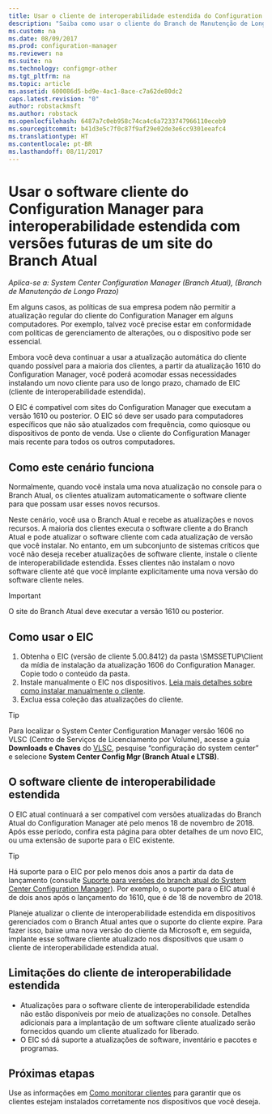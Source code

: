 ```yaml
---
title: Usar o cliente de interoperabilidade estendida do Configuration Manager com o Branch Atual | Microsoft Docs
description: "Saiba como usar o cliente do Branch de Manutenção de Longo Prazo do Configuration Manager com um site do Branch Atual."
ms.custom: na
ms.date: 08/09/2017
ms.prod: configuration-manager
ms.reviewer: na
ms.suite: na
ms.technology: configmgr-other
ms.tgt_pltfrm: na
ms.topic: article
ms.assetid: 600086d5-bd9e-4ac1-8ace-c7a62de80dc2
caps.latest.revision: "0"
author: robstackmsft
ms.author: robstack
ms.openlocfilehash: 6487a7c0eb958c74ca4c6a7233747966110eceb9
ms.sourcegitcommit: b41d3e5c7f0c87f9af29e02de3e6cc9301eeafc4
ms.translationtype: HT
ms.contentlocale: pt-BR
ms.lasthandoff: 08/11/2017
---
```

# <a name="use-the-configuration-manager-client-software-for-extended-interoperability-with-future-versions-of-a-current-branch-site"></a>Usar o software cliente do Configuration Manager para interoperabilidade estendida com versões futuras de um site do Branch Atual

*Aplica-se a: System Center Configuration Manager (Branch Atual), (Branch de Manutenção de Longo Prazo)*  

Em alguns casos, as políticas de sua empresa podem não permitir a atualização regular do cliente do Configuration Manager em alguns computadores. Por exemplo, talvez você precise estar em conformidade com políticas de gerenciamento de alterações, ou o dispositivo pode ser essencial.

Embora você deva continuar a usar a atualização automática do cliente quando possível para a maioria dos clientes, a partir da atualização 1610 do Configuration Manager, você poderá acomodar essas necessidades instalando um novo cliente para uso de longo prazo, chamado de EIC (cliente de interoperabilidade estendida).

O EIC é compatível com sites do Configuration Manager que executam a versão 1610 ou posterior. O EIC só deve ser usado para computadores específicos que não são atualizados com frequência, como quiosque ou dispositivos de ponto de venda. Use o cliente do Configuration Manager mais recente para todos os outros computadores.

## <a name="how-this-scenario-works"></a>Como este cenário funciona

Normalmente, quando você instala uma nova atualização no console para o Branch Atual, os clientes atualizam automaticamente o software cliente para que possam usar esses novos recursos.

Neste cenário, você usa o Branch Atual e recebe as atualizações e novos recursos. A maioria dos clientes executa o software cliente a do Branch Atual e pode atualizar o software cliente com cada atualização de versão que você instalar. No entanto, em um subconjunto de sistemas críticos que você não deseja receber atualizações de software cliente, instale o cliente de interoperabilidade estendida. Esses clientes não instalam o novo software cliente até que você implante explicitamente uma nova versão do software cliente neles.

>[!IMPORTANT]
>O site do Branch Atual deve executar a versão 1610 ou posterior.

## <a name="how-to-use-the-eic"></a>Como usar o EIC

1. Obtenha o EIC (versão de cliente 5.00.8412) da pasta \SMSSETUP\Client da mídia de instalação da atualização 1606 do Configuration Manager. Copie todo o conteúdo da pasta.
2. Instale manualmente o EIC nos dispositivos. [Leia mais detalhes sobre como instalar manualmente o cliente](/sccm/core/clients/deploy/deploy-clients-to-windows-computers#BKMK_Manual).
3. Exclua essa coleção das atualizações do cliente.

>[!TIP]
>Para localizar o System Center Configuration Manager versão 1606 no VLSC (Centro de Serviços de Licenciamento por Volume), acesse a guia **Downloads e Chaves** do [VLSC](https://www.microsoft.com/Licensing/servicecenter/Downloads/DownloadsAndKeys.aspx), pesquise “configuração do system center” e selecione **System Center Config Mgr (Branch Atual e LTSB)**.

## <a name="the-extended-interoperability-client-software"></a>O software cliente de interoperabilidade estendida

O EIC atual continuará a ser compatível com versões atualizadas do Branch Atual do Configuration Manager até pelo menos 18 de novembro de 2018. Após esse período, confira esta página para obter detalhes de um novo EIC, ou uma extensão de suporte para o EIC existente.

>[!TIP]
>Há suporte para o EIC por pelo menos dois anos a partir da data de lançamento (consulte [Suporte para versões do branch atual do System Center Configuration Manager](/sccm/core/servers/manage/current-branch-versions-supported)). Por exemplo, o suporte para o EIC atual é de dois anos após o lançamento do 1610, que é de 18 de novembro de 2018.

Planeje atualizar o cliente de interoperabilidade estendida em dispositivos gerenciados com o Branch Atual antes que o suporte do cliente expire. Para fazer isso, baixe uma nova versão do cliente da Microsoft e, em seguida, implante esse software cliente atualizado nos dispositivos que usam o cliente de interoperabilidade estendida atual.

## <a name="limitations-of-the-extended-interoperability-client"></a>Limitações do cliente de interoperabilidade estendida

- Atualizações para o software cliente de interoperabilidade estendida não estão disponíveis por meio de atualizações no console. Detalhes adicionais para a implantação de um software cliente atualizado serão fornecidos quando um cliente atualizado for liberado.
- O EIC só dá suporte a atualizações de software, inventário e pacotes e programas.

## <a name="next-steps"></a>Próximas etapas

Use as informações em [Como monitorar clientes](/sccm/core/clients/manage/monitor-clients) para garantir que os clientes estejam instalados corretamente nos dispositivos que você deseja.
